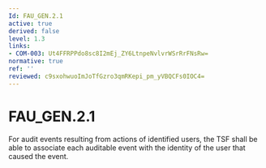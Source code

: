 ```yaml
---
Id: FAU_GEN.2.1
active: true
derived: false
level: 1.3
links:
- COM-003: Ut4FFRPPdo8sc8I2mEj_ZY6LtnpeNvlvrWSrRrFNsRw=
normative: true
ref: ''
reviewed: c9sxohwuoImJoTfGzro3qmRKepi_pm_yVBQCFs0IOC4=
---
```


# FAU_GEN.2.1

For audit events resulting from actions of identified users, the TSF shall be able to associate each auditable event with the identity of the user that caused the event.